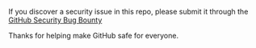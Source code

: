 If you discover a security issue in this repo, please submit it through the [GitHub Security Bug Bounty](https://hackerone.com/github)

Thanks for helping make GitHub safe for everyone.